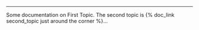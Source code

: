 ---
Some documentation on First Topic.  The second topic is {% doc_link second_topic just around the corner %}...